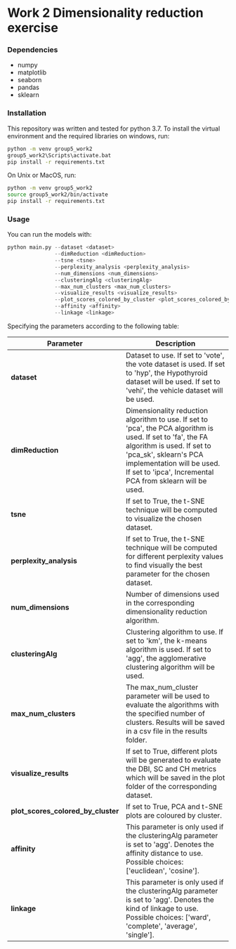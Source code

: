 # Work 2 Dimensionality reduction exercise

### Dependencies

- numpy
- matplotlib
- seaborn
- pandas
- sklearn

### Installation 

This repository was written and tested for python 3.7. To install the virtual environment and the required libraries on windows, run:

```bash
python -m venv group5_work2
group5_work2\Scripts\activate.bat
pip install -r requirements.txt
```

On Unix or MacOS, run:

```bash
python -m venv group5_work2
source group5_work2/bin/activate
pip install -r requirements.txt
```


### Usage

You can run the models with:

```python
python main.py --dataset <dataset>
               --dimReduction <dimReduction>
               --tsne <tsne>
               --perplexity_analysis <perplexity_analysis>
               --num_dimensions <num_dimensions>
               --clusteringAlg <clusteringAlg>
               --max_num_clusters <max_num_clusters> 
               --visualize_results <visualize_results>
               --plot_scores_colored_by_cluster <plot_scores_colored_by_cluster>
               --affinity <affinity>
               --linkage <linkage>
```
Specifying the parameters  according to the following table:

| Parameter           | Description                                                                                                                                                                                                                                                  |
|---------------------|--------------------------------------------------------------------------------------------------------------------------------------------------------------------------------------------------------------------------------------------------------------|
| **dataset**         | Dataset to use. If set to 'vote', the vote dataset is used. If set to 'hyp', the Hypothyroid dataset will be used. If set to 'vehi', the vehicle dataset will be used.                                                                                       |
| **dimReduction**    | Dimensionality reduction algorithm to use. If set to 'pca', the PCA algorithm is used. If set to 'fa', the FA algorithm is used. If set to 'pca_sk', sklearn's PCA implementation will be used. If set to 'ipca', Incremental PCA from sklearn will be used. |
| **tsne**            | If set to True, the t-SNE technique will be computed to visualize the chosen dataset.                                                                                                                                                                        |
| **perplexity_analysis** | If set to True, the t-SNE technique will be computed for different perplexity values to find visually the best parameter for the chosen dataset.                                                                                                             |
| **num_dimensions**  | Number of dimensions used in the corresponding dimensionality reduction algorithm.                                                                                                                                                                           |                   
| **clusteringAlg**   | Clustering algorithm to use. If set to 'km', the k-means algorithm is used. If set to 'agg', the agglomerative clustering algorithm will be used.                                                                                                            
| **max_num_clusters** | The max_num_cluster parameter will be used to evaluate the algorithms with the specified number of clusters. Results will be saved in a csv file in the results folder.                                                                                      |
| **visualize_results** | If set to True, different plots will be generated to evaluate the DBI, SC and CH metrics which will be saved in the plot folder of the corresponding dataset.                                                                                                |  
| **plot_scores_colored_by_cluster** | If set to True, PCA and t-SNE plots are coloured by cluster.                                                                                                                                                                                                 
| **affinity**        | This parameter is only used if the clusteringAlg parameter is set to 'agg'. Denotes the affinity distance to use. Possible choices: ['euclidean', 'cosine'].                                                                                                 |
| **linkage**         | This parameter is only used if the clusteringAlg parameter is set to 'agg'. Denotes the kind of linkage to use. Possible choices: ['ward', 'complete', 'average', 'single'].                                                                                 |
